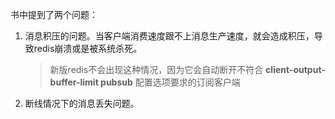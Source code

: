 书中提到了两个问题：

1. 消息积压的问题。当客户端消费速度跟不上消息生产速度，就会造成积压，导致redis崩溃或是被系统杀死。

   > 新版redis不会出现这种情况，因为它会自动断开不符合 **client-output-buffer-limit pubsub** 配置选项要求的订阅客户端

2. 断线情况下的消息丢失问题。

